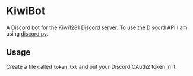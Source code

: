 # KiwiBot
A Discord bot for the Kiwi1281 Discord server. To use the Discord API I am using [discord.py](https://github.com/Rapptz/discord.py]).

## Usage
Create a file called `token.txt` and put your Discord OAuth2 token in it.
